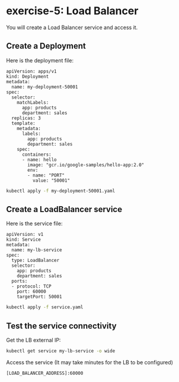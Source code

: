 # exercise-5: Load Balancer

You will create a Load Balancer service and access it.

## Create a Deployment

Here is the deployment file:
```
apiVersion: apps/v1
kind: Deployment
metadata:
  name: my-deployment-50001
spec:
  selector:
    matchLabels:
      app: products
      department: sales
  replicas: 3
  template:
    metadata:
      labels:
        app: products
        department: sales
    spec:
      containers:
      - name: hello
        image: "gcr.io/google-samples/hello-app:2.0"
        env:
        - name: "PORT"
          value: "50001"
```

```sh 
kubectl apply -f my-deployment-50001.yaml
```

## Create a LoadBalancer service

Here is the service file:
```
apiVersion: v1
kind: Service
metadata:
  name: my-lb-service
spec:
  type: LoadBalancer
  selector:
    app: products
    department: sales
  ports:
  - protocol: TCP
    port: 60000
    targetPort: 50001
```

```sh 
kubectl apply -f service.yaml
```

## Test the service connectivity

Get the LB external IP:
```sh
kubectl get service my-lb-service -o wide
```

Access the service (It may take minutes for the LB to be configured)
```
[LOAD_BALANCER_ADDRESS]:60000
```


